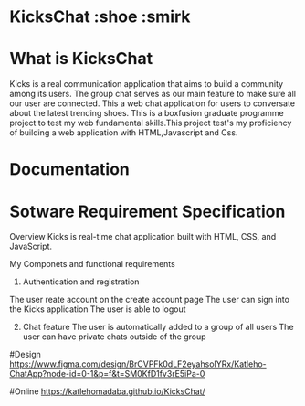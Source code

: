 # KicksChat :shoe :smirk
# What is KicksChat
Kicks is a real communication application that aims to build a community among its users. The group chat serves as our main feature to make sure all our user are connected.
This a web chat application for users to conversate about the latest trending shoes. This is a boxfusion graduate programme project to test my web fundamental skills.This project test's my proficiency of building a web application with HTML,Javascript and Css.  
# Documentation
# Sotware Requirement Specification
Overview
Kicks is real-time chat application built with HTML, CSS, and JavaScript.

My Componets and functional requirements
1. Authentication and registration

The user reate account on the create account page
The user can sign into the Kicks application
The user is able to logout

2. Chat feature
The user is automatically added to a group of all users
The user can have private chats outside of the group

#Design
https://www.figma.com/design/BrCVPFk0dLF2eyahsoIYRx/Katleho-ChatApp?node-id=0-1&p=f&t=SM0KfD1fv3rE5iPa-0

#Online
https://katlehomadaba.github.io/KicksChat/